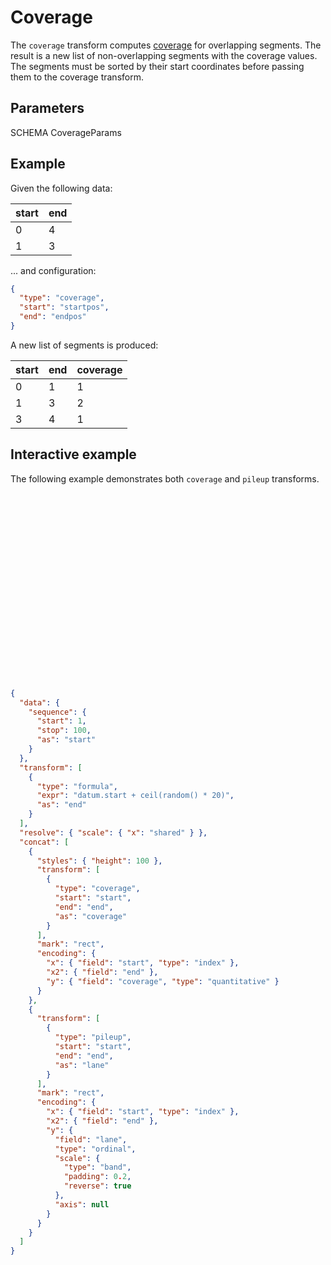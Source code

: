 # Coverage

The `coverage` transform computes
[coverage](<https://en.wikipedia.org/wiki/Coverage_(genetics)>) for overlapping
segments. The result is a new list of non-overlapping segments with the coverage
values. The segments must be sorted by their start coordinates before passing
them to the coverage transform.

## Parameters

SCHEMA CoverageParams

## Example

Given the following data:

| start | end |
| ----- | --- |
| 0     | 4   |
| 1     | 3   |

... and configuration:

```json
{
  "type": "coverage",
  "start": "startpos",
  "end": "endpos"
}
```

A new list of segments is produced:

| start | end | coverage |
| ----- | --- | -------- |
| 0     | 1   | 1        |
| 1     | 3   | 2        |
| 3     | 4   | 1        |

## Interactive example

The following example demonstrates both `coverage` and `pileup` transforms.

<div class="embed-example">
<div class="embed-container" style="height: 300px"></div>
<div class="embed-spec">

```json
{
  "data": {
    "sequence": {
      "start": 1,
      "stop": 100,
      "as": "start"
    }
  },
  "transform": [
    {
      "type": "formula",
      "expr": "datum.start + ceil(random() * 20)",
      "as": "end"
    }
  ],
  "resolve": { "scale": { "x": "shared" } },
  "concat": [
    {
      "styles": { "height": 100 },
      "transform": [
        {
          "type": "coverage",
          "start": "start",
          "end": "end",
          "as": "coverage"
        }
      ],
      "mark": "rect",
      "encoding": {
        "x": { "field": "start", "type": "index" },
        "x2": { "field": "end" },
        "y": { "field": "coverage", "type": "quantitative" }
      }
    },
    {
      "transform": [
        {
          "type": "pileup",
          "start": "start",
          "end": "end",
          "as": "lane"
        }
      ],
      "mark": "rect",
      "encoding": {
        "x": { "field": "start", "type": "index" },
        "x2": { "field": "end" },
        "y": {
          "field": "lane",
          "type": "ordinal",
          "scale": {
            "type": "band",
            "padding": 0.2,
            "reverse": true
          },
          "axis": null
        }
      }
    }
  ]
}
```
